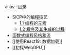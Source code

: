 alias:: 目录

- SICP中的编程技艺
	- [1.1 编程的元素](https://www.qijun.io/notebooks/index.html?path=sicp-1-1.ipynb)
	- [1.2 程序及其生成的过程](https://www.qijun.io/notebooks/index.html?path=sicp-1-2.ipynb)
- [函数式编程风格和流](https://www.qijun.io/notebooks/index.html?path=functional-and-stream.ipynb)
- [[使用React19: 数据加载]]
- [[初探WebGPU]]